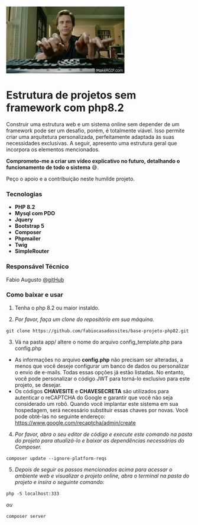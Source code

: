 ![](./arquivos/geral/readme.gif)

# Estrutura de projetos sem framework com php8.2

Construir uma estrutura web e um sistema online sem depender de um framework pode ser um desafio, porém, é totalmente viável. Isso permite criar uma arquitetura personalizada, perfeitamente adaptada às suas necessidades exclusivas. A seguir, apresento uma estrutura geral que incorpora os elementos mencionados.

**Comprometo-me a criar um vídeo explicativo no futuro, detalhando o funcionamento de todo o sistema** 😅.

Peço o apoio e a contribuição neste humilde projeto.

### Tecnologias

- **PHP 8.2**
- **Mysql com PDO**
- **Jquery**
- **Bootstrap 5**
- **Composer**
- **Phpmailer**
- **Twig**
- **SimpleRouter**

### Responsável Técnico

Fabio Augusto [@gitHub](https://github.com/fabiocasadossites)

### Como baixar e usar

1. Tenha o php 8.2 ou maior instaldo.

2. _Por favor, faça um clone do repositório em sua máquina._

```
git clone https://github.com/fabiocasadossites/base-projeto-php82.git
```

3. Vá na pasta app/ altere o nome do arquivo config_template.php para config.php

- As informações no arquivo **config.php** não precisam ser alteradas, a menos que você deseje configurar um banco de dados ou personalizar o envio de e-mails. Todas essas opções já estão listadas. No entanto, você pode personalizar o código JWT para torná-lo exclusivo para este projeto, se desejar.
- Os códigos **CHAVESITE** e **CHAVESECRETA** são utilizados para autenticar o reCAPTCHA do Google e garantir que você não seja considerado um robô. Quando você implantar este sistema em sua hospedagem, será necessário substituir essas chaves por novas. Você pode obtê-las no seguinte endereço: https://www.google.com/recaptcha/admin/create
  <br>

4. _Por favor, abra o seu editor de código e execute este comando na pasta do projeto para atualizá-lo e baixar as dependências necessárias do Composer._

```
composer update --ignore-platform-reqs
```

5. _Depois de seguir os passos mencionados acima para acessar o ambiente web e visualizar o projeto online, abra o terminal na pasta do projeto e insira o seguinte comando:_

```
php -S localhost:333
```

_ou_

```
composer server
```
